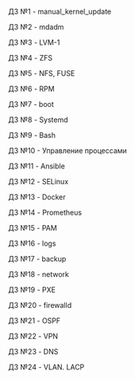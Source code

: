 ДЗ №1 - manual_kernel_update

ДЗ №2 - mdadm

ДЗ №3 - LVM-1

ДЗ №4 - ZFS

ДЗ №5 - NFS, FUSE

ДЗ №6 - RPM

ДЗ №7 - boot

ДЗ №8 - Systemd

ДЗ №9 - Bash

ДЗ №10 - Управление процессами

ДЗ №11 - Ansible

ДЗ №12 - SELinux

ДЗ №13 - Docker

ДЗ №14 - Prometheus

ДЗ №15 - PAM

ДЗ №16 - logs

ДЗ №17 - backup

ДЗ №18 - network

ДЗ №19 - PXE

ДЗ №20 - firewalld

ДЗ №21 - OSPF

ДЗ №22 - VPN

ДЗ №23 - DNS

ДЗ №24 - VLAN. LACP 
